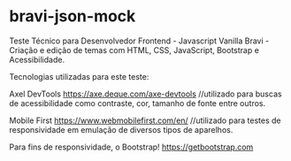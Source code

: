 # bravi-json-mock
Teste Técnico para Desenvolvedor Frontend - Javascript Vanilla Bravi - Criação e edição de temas com HTML, CSS, JavaScript, Bootstrap e Acessibilidade.


Tecnologias utilizadas para este teste:

Axel DevTools https://axe.deque.com/axe-devtools //utilizado para buscas de acessibilidade como contraste, cor, tamanho de fonte entre outros.

Mobile First https://www.webmobilefirst.com/en/ //utilizado para testes de responsividade em emulação de diversos tipos de aparelhos.

Para fins de responsividade, o Bootstrap!
https://getbootstrap.com